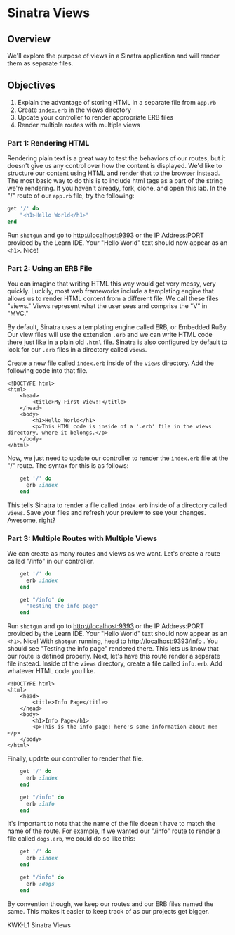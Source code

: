 # Sinatra Views

## Overview

We'll explore the purpose of views in a Sinatra application and will render them as separate files.

## Objectives

1. Explain the advantage of storing HTML in a separate file from `app.rb`
2. Create `index.erb` in the views directory
3. Update your controller to render appropriate ERB files
2. Render multiple routes with multiple views


### Part 1: Rendering HTML

Rendering plain text is a great way to test the behaviors of our routes, but it
doesn't give us any control over how the content is displayed. We'd like to
structure our content using HTML and render that to the browser instead. The
most basic way to do this is to include html tags as a part of the string we're
rendering. If you haven't already, fork, clone, and open this lab. In the "/"
route of our `app.rb` file, try the following:

```ruby
get '/' do
	"<h1>Hello World</h1>"
end
```

Run `shotgun` and go to [http://localhost:9393](http://localhost:9393) or the IP
Address:PORT provided by the Learn IDE. Your "Hello World" text should now
appear as an `<h1>`. Nice!

### Part 2: Using an ERB File

You can imagine that writing HTML this way would get very messy, very quickly.
Luckily, most web frameworks include a templating engine that allows us to
render HTML content from a different file. We call these files "views." Views
represent what the user sees and comprise the "V" in "MVC."

By default, Sinatra uses a templating engine called ERB, or Embedded RuBy. Our
view files will use the extension `.erb` and we can write HTML code there just
like in a plain old `.html` file. Sinatra is also configured by default to look
for our `.erb` files in a directory called `views`.

Create a new file called `index.erb` inside of the `views` directory. Add the
following code into that file.

```erb
<!DOCTYPE html>
<html>
	<head>
		<title>My First View!!</title>
	</head>
	<body>
		<h1>Hello World</h1>
		<p>This HTML code is inside of a '.erb' file in the views directory, where it belongs.</p>
	</body>
</html>
```

Now, we just need to update our controller to render the `index.erb` file at the "/"
route. The syntax for this is as follows:

```ruby
	get '/' do
	  erb :index
	end
```

This tells Sinatra to render a file called `index.erb` inside of a directory
called `views`. Save your files and refresh your preview to see your changes.
Awesome, right?

### Part 3: Multiple Routes with Multiple Views

We can create as many routes and views as we want. Let's create a route called
"/info" in our controller.

```ruby
	get '/' do
	  erb :index
	end

	get "/info" do
	  "Testing the info page"
	end
```

Run `shotgun` and go to [http://localhost:9393](http://localhost:9393) or the IP
Address:PORT provided by the Learn IDE. Your "Hello World" text should now
appear as an `<h1>`. Nice! With `shotgun` running, head to
[http://localhost:9393/info](http://localhost:9393/info) . You should see
"Testing the info page" rendered there. This lets us know that our route is
defined properly. Next, let's have this route render a separate file instead.
Inside of the `views` directory, create a file called `info.erb`. Add whatever
HTML code you like.

```erb
<!DOCTYPE html>
<html>
	<head>
		<title>Info Page</title>
	</head>
	<body>
		<h1>Info Page</h1>
		<p>This is the info page: here's some information about me!</p>
	</body>
</html>
```

Finally, update our controller to render that file.

```ruby
	get '/' do
	  erb :index
	end

	get "/info" do
	  erb :info
	end
```

It's important to note that the name of the file doesn't have to match the name
of the route. For example, if we wanted our "/info" route to render a file
called `dogs.erb`, we could do so like this:

```ruby
	get '/' do
	  erb :index
	end

	get "/info" do
	  erb :dogs
	end
```

By convention though, we keep our routes and our ERB files named the same. This
makes it easier to keep track of as our projects get bigger.

<p data-visibility='hidden'>KWK-L1 Sinatra Views</p>

